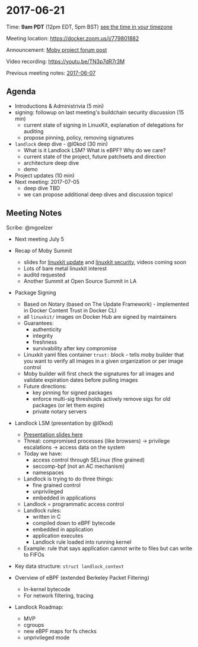 # 2017-06-21
Time: **9am PDT** (12pm EDT, 5pm BST) [see the time in your timezone](https://www.timeanddate.com/worldclock/fixedtime.html?msg=Linuxkit+Security+SIG&iso=20170621T09&p1=224)

Meeting location: https://docker.zoom.us/j/779801882

Announcement: [Moby project forum post](https://forums.mobyproject.org/t/2017-06-21-linuxkit-security-sig-meeting/74)

Video recording: https://youtu.be/TN3p7dR7r3M

Previous meeting notes: [2017-06-07](2017-06-07.md)

## Agenda
- Introductions & Administrivia (5 min)
- signing: followup on last meeting's buildchain security discussion (15 min)
  - current state of signing in LinuxKit, explanation of delegations for auditing
  - propose pinning, policy, removing signatures
- `landlock` deep dive - @l0kod (30 min)
  - What is it Landlock LSM? What is eBPF? Why do we care?
  - current state of the project, future patchsets and direction
  - architecture deep dive
  - demo
- Project updates (10 min)
- Next meeting: 2017-07-05
  - deep dive TBD
  - we can propose additional deep dives and discussion topics!

## Meeting Notes
Scribe: @mgoelzer

- Next meeting July 5

- Recap of Moby Summit
  - slides for [linuxkit update](https://docs.google.com/presentation/d/1Y4ZI2r-O8NNp3geq0Q_Ud07YnhTX6G7Q2T_iaeWnAME/edit#slide=id.g1e55e362fb_0_0) and [linuxkit security](https://docs.google.com/presentation/d/1ld5nUgPKMEwaiR7EgGPJeJU29YZkww8e_9Aa1ONSXvs/edit), videos coming soon
  - Lots of bare metal linuxkit interest
  - auditd requested
  - Another Summit at Open Source Summit in LA

- Package Signing
  - Based on Notary (based on The Update Framework) - implemented in Docker Content Trust in Docker CLI
  - all `linuxkit/` images on Docker Hub are signed by maintainers
  - Guarantees:
    - authenticity
    - integrity
    - freshness
    - survivability after key compromise
  - Linuxkit yaml files container `trust:` block - tells moby builder that you want to verify all images in a given organization or per image control
  - Moby builder will first check the signatures for all images and validate expiration dates before pulling images
  - Future directions:
    - key pinning for signed packages
    - enforce multi-sig thresholds
    actively remove sigs for old packages (or let them expire)
    - private notary servers

- Landlock LSM (presentation by @l0kod)
  - [Presentation slides here](https://landlock-lsm.github.io/talks/2017-06-21_landlock-linuxkit-sig.pdf)
  - Threat:  compromised processes (like browsers) -> privilege escalations -> access data on the system
  - Today we have:
    - access control through SELinux (fine grained)
    - seccomp-bpf (not an AC mechanism)
    - namespaces
  - Landlock is trying to do three things:
    - fine grained control
    - unprivileged
    - embedded in applications
  - Landlock = programmatic access control
  - Landlock rules:
    - written in C
    - compiled down to eBPF bytecode
    - embedded in application
    - application executes
    - Landlock rule loaded into running kernel
  - Example:  rule that says application cannot write to files but can write to FIFOs
- Key data structure:  `struct landlock_context`
- Overview of eBPF (extended Berkeley Packet Filtering)
  - In-kernel bytecode
  - For network filtering, tracing
- Landlock Roadmap:
  - MVP
  - cgroups
  - new eBPF maps for fs checks
  - unprivileged mode
